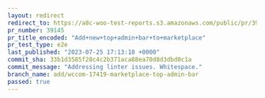 ```yaml
---
layout: redirect
redirect_to: https://a8c-woo-test-reports.s3.amazonaws.com/public/pr/39145/e2e/index.html
pr_number: 39145
pr_title_encoded: "Add+new+top+admin+bar+to+marketplace"
pr_test_type: e2e
last_published: "2023-07-25 17:13:18 +0000"
commit_sha: 33b1d3585f28c4c2b371aca88ea70d8d3dbd0c1a
commit_message: "Addressing linter issues. Whitespace."
branch_name: add/wccom-17419-marketplace-top-admin-bar
passed: true
---
```

